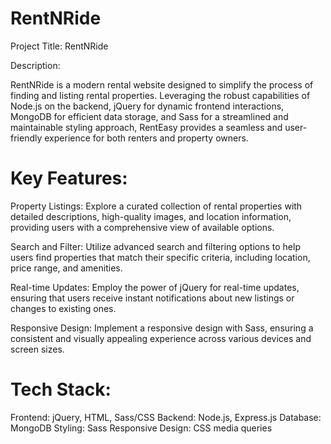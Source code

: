 # RentNRide
Project Title: RentNRide

Description:

RentNRide is a modern rental website designed to simplify the process of finding and listing rental properties. Leveraging the robust capabilities of Node.js on the backend,
jQuery for dynamic frontend interactions, MongoDB for efficient data storage, and Sass for a streamlined and maintainable styling approach, RentEasy provides a seamless and user-friendly experience for both renters and property owners.

# Key Features:

Property Listings: Explore a curated collection of rental properties with detailed descriptions, high-quality images, and location information, providing users with a comprehensive
view of available options.


Search and Filter: Utilize advanced search and filtering options to help users find properties that match their specific criteria, including location, price range, and amenities.

Real-time Updates: Employ the power of jQuery for real-time updates, ensuring that users receive instant notifications about new listings or changes to existing ones.

Responsive Design: Implement a responsive design with Sass, ensuring a consistent and visually appealing experience across various devices and screen sizes.

# Tech Stack:

Frontend: jQuery, HTML, Sass/CSS
Backend: Node.js, Express.js
Database: MongoDB
Styling: Sass
Responsive Design: CSS media queries
